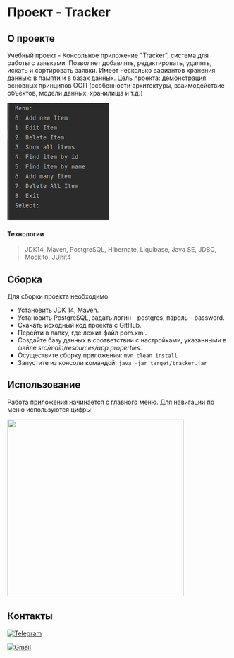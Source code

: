 # Проект - Tracker

## О проекте  

Учебный проект - Консольное приложение "Tracker", система для работы с заявками.
Позволяет добавлять, редактировать, удалять, искать и сортировать заявки.
Имеет несколько вариантов хранения данных: в памяти и в базах данных.
Цель проекта: демонстрация основных принципов ООП (особенности архитектуры, 
взаимодействие объектов, модели данных, хранилища и т.д.)

![Tracker](images/tracker_menu.png)

#### Технологии
>JDK14, Maven, PostgreSQL, Hibernate, Liquibase, Java SE, JDBC, Mockito, JUnit4

## Сборка

Для сборки проекта необходимо:
- Установить JDK 14, Maven.
- Установить PostgreSQL, задать логин - postgres, пароль - password.
- Скачать исходный код проекта с GitHub.
- Перейти в папку, где лежит файл pom.xml.
- Создайте базу данных в соответствии с настройками, указанными в файле *src/main/resources/app.properties*. 
- Осуществите сборку приложения: `mvn clean install`
- Запустите из консоли командой: `java -jar target/tracker.jar`

## Использование
Работа приложения начинается с главного меню. Для навигации по меню используются цифры


<img height="400" src="images\tracker_use.gif" width="400"/>

## Контакты
[![Telegram](https://img.shields.io/badge/Telegram-blue?logo=telegram)](https://t.me/GrokDen)

[![Gmail](https://img.shields.io/badge/Gmail-white?logo=gmail)](mailto:den.voiten@gmail.com)
